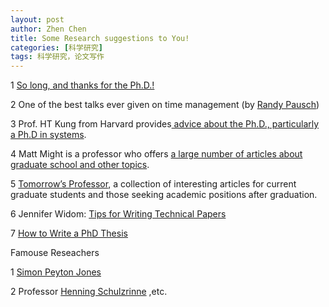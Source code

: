 ```yaml
---
layout: post
author: Zhen Chen
title: Some Research suggestions to You! 
categories: [科学研究]
tags: 科学研究，论文写作
---
```


1 [So long, and thanks for the Ph.D.! ](http://www.cs.unc.edu/~azuma/hitch4.html)

2 One of the best talks ever given on time management (by [Randy Pausch](http://www.cs.virginia.edu/helpnet/Time/time.html))

3 Prof. HT Kung from Harvard provides[ advice about the Ph.D., particularly a Ph.D in systems](https://www.eecs.harvard.edu/htk/phdadvice/).

4 Matt Might is a professor who offers [a large number of articles about graduate school and other topics](http://matt.might.net/articles/). 

5 [Tomorrow’s Professor](https://tomprof.stanford.edu/), a collection of interesting articles for current graduate students and those seeking academic positions after graduation.

6 Jennifer Widom: [Tips for Writing Technical Papers](http://cs.stanford.edu/people/widom/paper-writing.html#title) 

7 [How to Write a PhD Thesis](http://newt.phys.unsw.edu.au/~jw/thesis.html)


Famouse Reseachers

1 [Simon Peyton Jones](https://www.microsoft.com/en-us/research/people/simonpj/?from=http%3A%2F%2Fresearch.microsoft.com%2F%7Esimonpj%2Fpapers%2Fgiving-a-talk%2Fgiving-a-talk.htm ) 

2 Professor [Henning Schulzrinne](http://www.cs.columbia.edu/~hgs/) ,etc.